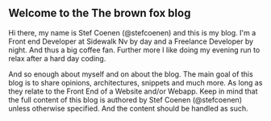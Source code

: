 ## Welcome to the The brown fox blog

Hi there, my name is Stef Coenen (@stefcoenen) and this is my blog. I'm a Front end Developer at Sidewalk Nv by day and a Freelance Developer by night. And thus a big coffee fan. Further more I like doing my evening run to relax after a hard day coding.

And so enough about myself and on about the blog. The main goal of this blog is to share opinions, architectures, snippets and much more. As long as they relate to the Front End of a Website and/or Webapp. Keep in mind that the full content of this blog is authored by Stef Coenen (@stefcoenen) unless otherwise specified. And the content should be handled as such.
